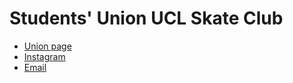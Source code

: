 # Students' Union UCL Skate Club

- [Union page](https://studentsunionucl.org/clubs-societies/skate-club)
- [Instagram](https://www.instagram.com/skateucl)
- [Email](mailto:su.skate-club@ucl.ac.uk)